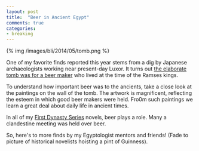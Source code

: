 ```yaml
---
layout: post
title: 	"Beer in Ancient Egypt"
comments: true
categories:
- breaking
---
```


{% img /images/bli/2014/05/tomb.png %}

One of my favorite finds reported this year stems from a dig by Japanese archaeologists working near present-day Luxor. It turns out [the elaborate tomb was for a beer maker](http://phys.org/news/2014-01-tomb-ancient-egyptian-beer-brewer.html) who lived at the time of the Ramses kings. 

<!--more-->

To understand how important beer was to the ancients, take a close look at the paintings on the wall of the tomb. The artwork is magnificent, reflecting the esteem in which good beer makers were held. Fro0m such paintings we learn a great deal about daily life in ancient times. 

In all of my [First Dynasty Series](http://www.amazon.com/Lester-Picker/e/B009E6U9R0/ref=sr_tc_2_0?qid=1357444582&sr=1-2-ent) novels, beer plays a role. Many a clandestine meeting was held over beer. 

So, here's to more finds by my Egyptologist mentors and friends! (Fade to picture of historical novelists hoisting a pint of Guinness). 